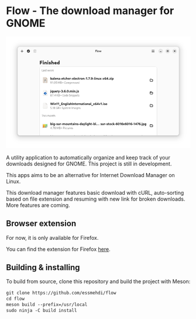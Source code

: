 # Flow - The download manager for GNOME

![](screenshots/1.png)

A utility application to automatically organize and keep track of your downloads designed for GNOME. This project is still in development.

This apps aims to be an alternative for Internet Download Manager on Linux.

This download manager features basic download with cURL, auto-sorting based on file extension and resuming with new link for broken downloads. More features are coming.

## Browser extension

For now, it is only available for Firefox.

You can find the extension for Firefox [here](https://addons.mozilla.org/en-US/firefox/addon/flow-intercepter/).

## Building & installing

To build from source, clone this repository and build the project with Meson:

```shell
git clone https://github.com/essmehdi/flow
cd flow
meson build --prefix=/usr/local
sudo ninja -C build install
```